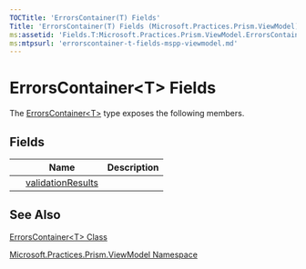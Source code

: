 ```yaml
---
TOCTitle: 'ErrorsContainer(T) Fields'
Title: 'ErrorsContainer(T) Fields (Microsoft.Practices.Prism.ViewModel)'
ms:assetid: 'Fields.T:Microsoft.Practices.Prism.ViewModel.ErrorsContainer\`1'
ms:mtpsurl: 'errorscontainer-t-fields-mspp-viewmodel.md'
---
```


# ErrorsContainer&lt;T&gt; Fields

The [ErrorsContainer&lt;T&gt;](/patterns-practices/reference/errorscontainer-t-class-mspp-viewmodel) type exposes the following members.

## Fields

|                                                                                                | Name                                                                                                                        | Description |
|------------------------------------------------------------------------------------------------|-----------------------------------------------------------------------------------------------------------------------------|-------------|
|  | [validationResults](/patterns-practices/reference/errorscontainer-t-validationresults-field-mspp-viewmodel) |             |

## See Also

[ErrorsContainer&lt;T&gt; Class](/patterns-practices/reference/errorscontainer-t-class-mspp-viewmodel)

[Microsoft.Practices.Prism.ViewModel Namespace](/patterns-practices/reference/mspp-viewmodel-namespace)